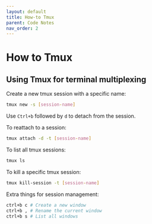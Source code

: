 ```yaml
---
layout: default
title: How-to Tmux
parent: Code Notes
nav_order: 2
---
```


# How to Tmux

## Using Tmux for terminal multiplexing

Create a new tmux session with a specific name:

```bash
tmux new -s [session-name]
```

Use `Ctrl+b` followed by `d` to detach from the session.

To reattach to a session:

```bash
tmux attach -d -t [session-name]
```

To list all tmux sessions:

```bash
tmux ls
```
To kill a specific tmux session:

```bash
tmux kill-session -t [session-name]
```

Extra things for session management:
```bash
ctrl+b c # Create a new window
ctrl+b , # Rename the current window
ctrl+b s # List all windows
```
